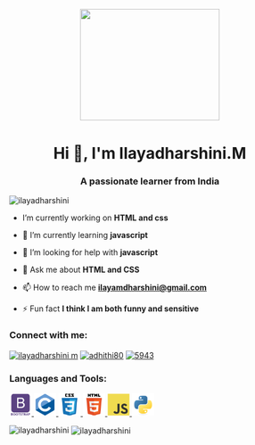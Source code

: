 <p align="center">
  <img src="download.htm" width="250" height="200"/>
</p>

<h1 align="center">Hi 👋, I'm Ilayadharshini.M</h1>
<h3 align="center">A passionate learner from India</h3>

<p align="left"> <img src="https://komarev.com/ghpvc/?username=ilayadharshini&label=Profile%20views&color=0e75b6&style=flat" alt="ilayadharshini" /> </p>

- I’m currently working on **HTML and css**

- 🌱 I’m currently learning **javascript**

- 🤝 I’m looking for help with **javascript**

- 💬 Ask me about **HTML and CSS**

- 📫 How to reach me **ilayamdharshini@gmail.com**

- ⚡ Fun fact **I think I am both funny and sensitive**

<h3 align="left">Connect with me:</h3>
<p align="left">
<a href="https://linkedin.com/in/ilayadharshini m" target="blank"><img align="center" src="https://raw.githubusercontent.com/rahuldkjain/github-profile-readme-generator/master/src/images/icons/Social/linked-in-alt.svg" alt="ilayadharshini m" height="30" width="40" /></a>
<a href="https://instagram.com/adhithi80" target="blank"><img align="center" src="https://raw.githubusercontent.com/rahuldkjain/github-profile-readme-generator/master/src/images/icons/Social/instagram.svg" alt="adhithi80" height="30" width="40" /></a>
<a href="https://discord.gg/5943" target="blank"><img align="center" src="https://raw.githubusercontent.com/rahuldkjain/github-profile-readme-generator/master/src/images/icons/Social/discord.svg" alt="5943" height="30" width="40" /></a>
</p>

<h3 align="left">Languages and Tools:</h3>
<p align="left"> <a href="https://getbootstrap.com" target="_blank"> <img src="https://raw.githubusercontent.com/devicons/devicon/master/icons/bootstrap/bootstrap-plain-wordmark.svg" alt="bootstrap" width="40" height="40"/> </a> <a href="https://www.cprogramming.com/" target="_blank"> <img src="https://raw.githubusercontent.com/devicons/devicon/master/icons/c/c-original.svg" alt="c" width="40" height="40"/> </a> <a href="https://www.w3schools.com/css/" target="_blank"> <img src="https://raw.githubusercontent.com/devicons/devicon/master/icons/css3/css3-original-wordmark.svg" alt="css3" width="40" height="40"/> </a> <a href="https://www.w3.org/html/" target="_blank"> <img src="https://raw.githubusercontent.com/devicons/devicon/master/icons/html5/html5-original-wordmark.svg" alt="html5" width="40" height="40"/> </a> <a href="https://developer.mozilla.org/en-US/docs/Web/JavaScript" target="_blank"> <img src="https://raw.githubusercontent.com/devicons/devicon/master/icons/javascript/javascript-original.svg" alt="javascript" width="40" height="40"/> </a> <a href="https://www.python.org" target="_blank"> <img src="https://raw.githubusercontent.com/devicons/devicon/master/icons/python/python-original.svg" alt="python" width="40" height="40"/> </a> </p>

<p><img align="left" src="https://github-readme-stats.vercel.app/api/top-langs?username=ilayadharshini&show_icons=true&locale=en&layout=compact" alt="ilayadharshini" /></p>

<p>&nbsp;<img align="center" src="https://github-readme-stats.vercel.app/api?username=ilayadharshini&show_icons=true&locale=en" alt="ilayadharshini" /></p>

